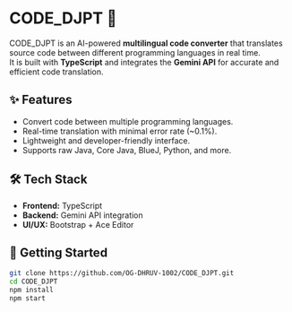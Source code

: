 # CODE_DJPT 🚀
CODE_DJPT is an AI-powered **multilingual code converter** that translates source code between different programming languages in real time.  
It is built with **TypeScript** and integrates the **Gemini API** for accurate and efficient code translation.

## ✨ Features
- Convert code between multiple programming languages.
- Real-time translation with minimal error rate (~0.1%).
- Lightweight and developer-friendly interface.
- Supports raw Java, Core Java, BlueJ, Python, and more.

## 🛠️ Tech Stack
- **Frontend:** TypeScript
- **Backend:** Gemini API integration
- **UI/UX:** Bootstrap + Ace Editor

## 🚀 Getting Started
```bash
git clone https://github.com/OG-DHRUV-1002/CODE_DJPT.git
cd CODE_DJPT
npm install
npm start